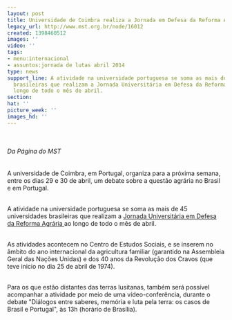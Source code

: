 ```yaml
---
layout: post
title: Universidade de Coimbra realiza a Jornada em Defesa da Reforma Agrária
legacy_url: http://www.mst.org.br/node/16012
created: 1398460512
images: ''
video: ''
tags:
- menu:internacional
- assuntos:jornada de lutas abril 2014
type: news
support_line: A atividade na universidade portuguesa se soma as mais de 45 universidades
  brasileiras que realizam a Jornada Universitária em Defesa da Reforma Agrária ao
  longo de todo o mês de abril.
section: 
hat: ''
picture_week: ''
images_hd: ''
---
```

<p><br><br><em>Da Página do MST</em><br><br><br>A universidade de Coimbra, em Portugal, organiza para a próxima semana, entre os dias 29 e 30 de abril, um debate sobre a questão agrária no Brasil e em Portugal.</p><p><br>A atividade na universidade portuguesa se soma as mais de 45 universidades brasileiras que realizam a&nbsp;<a href="http://www.mst.org.br/node/15989">Jornada Universitária em Defesa da Reforma Agrária </a>ao longo de todo o mês de abril.</p><p><br>As atividades acontecem no Centro de Estudos Sociais, e se inserem no âmbito do ano internacional da agricultura familiar (garantido na Assembleia Geral das Nações Unidas) e dos 40 anos da Revolução dos Cravos (que teve inicio no dia 25 de abril de 1974).</p><p><br>Para os que estão distantes das terras lusitanas, também será possível acompanhar a atividade por meio de uma vídeo-conferência, durante o debate "Diálogos entre saberes, memória e luta pela terra: os casos de Brasil e Portugal", às 13h (horário de Brasília).</p><div><br>&nbsp;</div><p>&nbsp;</p>
